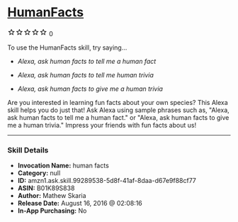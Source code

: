 # [HumanFacts](http://alexa.amazon.com/#skills/amzn1.ask.skill.99289538-5d8f-41af-8daa-d67e9f88cf77)
![0 stars](../../images/ic_star_border_black_18dp_1x.png)![0 stars](../../images/ic_star_border_black_18dp_1x.png)![0 stars](../../images/ic_star_border_black_18dp_1x.png)![0 stars](../../images/ic_star_border_black_18dp_1x.png)![0 stars](../../images/ic_star_border_black_18dp_1x.png) 0

To use the HumanFacts skill, try saying...

* *Alexa, ask human facts to tell me a human fact*

* *Alexa, ask human facts to tell me human trivia*

* *Alexa, ask human facts to give me a human trivia*

Are you interested in learning fun facts about your own species?  This Alexa skill helps you do just that!  Ask Alexa using sample phrases such as, "Alexa, ask human facts to tell me a human fact." or "Alexa, ask human facts to give me a human trivia."  Impress your friends with fun facts about us!

***

### Skill Details

* **Invocation Name:** human facts
* **Category:** null
* **ID:** amzn1.ask.skill.99289538-5d8f-41af-8daa-d67e9f88cf77
* **ASIN:** B01K89S838
* **Author:** Mathew Skaria
* **Release Date:** August 16, 2016 @ 02:08:16
* **In-App Purchasing:** No
